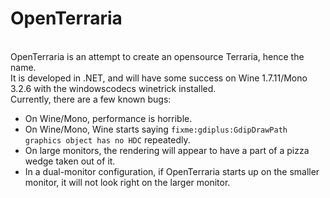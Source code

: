 <h1>OpenTerraria</h1><br/>
OpenTerraria is an attempt to create an opensource Terraria, hence the name.<br/>
It is developed in .NET, and will have some success on Wine 1.7.11/Mono 3.2.6 with the windowscodecs winetrick installed.<br/>
Currently, there are a few known bugs:<br/>
<ul>
	<li>On Wine/Mono, performance is horrible.</li>
	<li>On Wine/Mono, Wine starts saying <code>fixme:gdiplus:GdipDrawPath graphics object has no HDC</code> repeatedly.</li>
	<li>On large monitors, the rendering will appear to have a part of a pizza wedge taken out of it.</li>
	<li>In a dual-monitor configuration, if OpenTerraria starts up on the smaller monitor, it will not look right on the larger monitor.</li>
</ul>